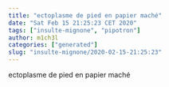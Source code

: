 ```yaml
---
title: "ectoplasme de pied en papier maché"
date: "Sat Feb 15 21:25:23 CET 2020"
tags: ["insulte-mignone", "pipotron"]
author: m1ch3l
categories: ["generated"]
slug: "insulte-mignone/2020-02-15-21:25:23"
---
```


ectoplasme de pied en papier maché
